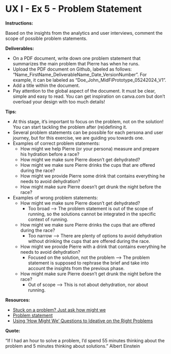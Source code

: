 # UX I - Ex 5 - Problem Statement

**Instructions:**

Based on the insights from the analytics and user interviews, comment the scope of possible problem statements.

**Deliverables:**

- On a PDF document, write down one problem statement that summarizes the main problem that Pierre has when he runs.
- Upload the PDF document on Github, labeled as follows: “Name_FirstName_DeliverableName_Date_VersionNumber”. For example, it can be labeled as “Doe_John_MidFiPrototype_05242024_V1”.
- Add a title within the document.
- Pay attention to the global aspect of the document. It must be clear, simple and easy to read. You can get inspiration on canva.com but don’t overload your design with too much details!

**Tips:** 

- At this stage, it’s important to focus on the problem, not on the solution! You can start tackling the problem after (re)defining it.
- Several problem statements can be possible for each persona and user journey, but for this exercise, we are guiding you towards one.
- Examples of correct problem statements: 
    - How might we help Pierre (or your persona) measure and prepare his hydration before a race?
    - How might we make sure Pierre doesn’t get dehydrated?
    - How might we make sure Pierre drinks the cups that are offered during the race?
    - How might we provide Pierre some drink that contains everything he needs to avoid dehydration?
    - How might make sure Pierre doesn’t get drunk the night before the race?
- Examples of wrong problem statements: 
    - How might we make sure Pierre doesn’t get dehydrated?
        - Too broad —> The problem statement is out of the scope of running, so the solutions cannot be integrated in the specific context of running.
    -  How might we make sure Pierre drinks the cups that are offered during the race?
        -  Too narrow —> There are plenty of options to avoid dehydration without drinking the cups that are offered during the race.
     - How might we provide Pierre with a drink that contains everything he needs to avoid dehydration?
        -  Focused on the solution, not the problem —> The problem statement is supposed to rephrase the brief and take into account the insights from the previous phase.
    -  How might make sure Pierre doesn’t get drunk the night before the race?
        - Out of scope —> This is not about dehydration, nor about running.

**Resources:** 

- [Stuck on a problem? Just ask how might we](https://relab.academy/design-thinking/stuck-on-a-problem-just-ask-how-might-we/)
- [Problem statement](https://www.indeed.com/career-advice/career-development/what-is-a-problem-statement)
- [Using ‘How Might We’ Questions to Ideative on the Right Problems](https://www.nngroup.com/articles/how-might-we-questions/)

**Quote:**

“If I had an hour to solve a problem, I’d spend 55 minutes thinking about the problem and 5 minutes thinking about solutions.” Albert Einstein